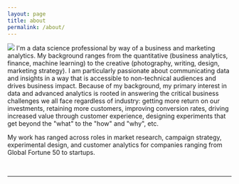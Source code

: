 ```yaml
---
layout: page
title: about
permalink: /about/
---
```

<img class="col one right" src="/img/prof_pic.jpg">
I'm a data science professional by way of a business and marketing analytics. My background ranges from the quantitative (business analytics, finance, machine learning) to the creative (photography, writing, design, marketing strategy). I am particularly passionate about communicating data and insights in a way that is accessible to non-technical audiences and drives business impact. Because of my background, my primary interest in data and advanced analytics is rooted in answering the critical business challenges we all face regardless of industry: getting more return on our investments, retaining more customers, improving conversion rates, driving increased value through customer experience, designing experiments that get beyond the "what" to the "how" and "why", etc.<br/>

My work has ranged across roles in market research, campaign strategy, experimental design, and customer analytics for companies ranging from Global Fortune 50 to startups.

<br/>
<hr/>
<br/>
<span class="contacticon center">
	<a href="mailto:scullem@gmail.com"><i class="fa fa-envelope-square"></i></a>
	<a href="https://github.com/scullem" target="_blank"><i class="fa fa-github-square"></i></a>
	<a href="https://www.linkedin.com/in/sarah-cullem-05563224" target="_blank"><i class="fa fa-linkedin-square"></i></a>
	<a href="https://twitter.com/scullem" target="_blank"><i class="fa fa-twitter-square"></i></a>
</span>

<div class="col three caption">
	
</div>

